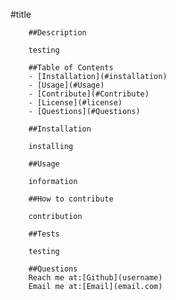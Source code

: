 #title
        
        ##Description
        
        testing

        ##Table of Contents
        - [Installation](#installation)
        - [Usage](#Usage)
        - [Contribute](#Contribute)
        - [License](#license)
        - [Questions](#Questions)
        
        ##Installation
        
        installing

        ##Usage

        information

        ##How to contribute
        
        contribution

        ##Tests

        testing

        ##Questions
        Reach me at:[Github](username)
        Email me at:[Email](email.com)
        